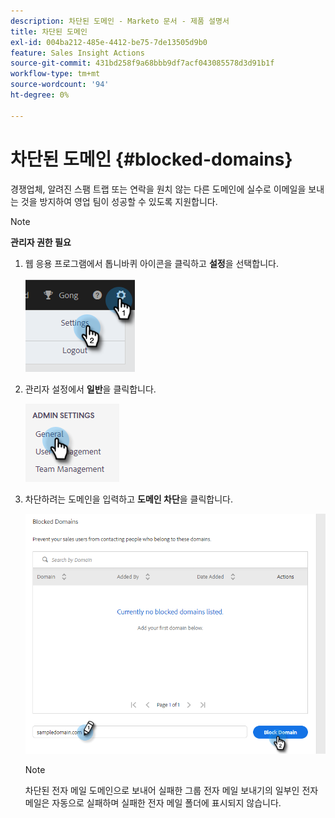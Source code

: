 ```yaml
---
description: 차단된 도메인 - Marketo 문서 - 제품 설명서
title: 차단된 도메인
exl-id: 004ba212-485e-4412-be75-7de13505d9b0
feature: Sales Insight Actions
source-git-commit: 431bd258f9a68bbb9df7acf043085578d3d91b1f
workflow-type: tm+mt
source-wordcount: '94'
ht-degree: 0%

---
```


# 차단된 도메인 {#blocked-domains}

경쟁업체, 알려진 스팸 트랩 또는 연락을 원치 않는 다른 도메인에 실수로 이메일을 보내는 것을 방지하여 영업 팀이 성공할 수 있도록 지원합니다.

>[!NOTE]
>
>**관리자 권한 필요**

1. 웹 응용 프로그램에서 톱니바퀴 아이콘을 클릭하고 **설정**&#x200B;을 선택합니다.

   ![](assets/blocked-domains-1.png)

1. 관리자 설정에서 **일반**&#x200B;을 클릭합니다.

   ![](assets/blocked-domains-2.png)

1. 차단하려는 도메인을 입력하고 **도메인 차단**&#x200B;을 클릭합니다.

   ![](assets/blocked-domains-3.png)

   >[!NOTE]
   >
   >차단된 전자 메일 도메인으로 보내어 실패한 그룹 전자 메일 보내기의 일부인 전자 메일은 자동으로 실패하며 실패한 전자 메일 폴더에 표시되지 않습니다.
